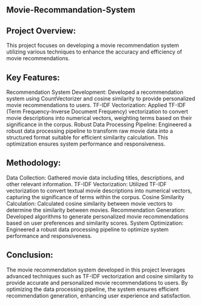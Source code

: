 ## Movie-Recommandation-System

## Project Overview:
This project focuses on developing a movie recommendation system utilizing various techniques to enhance the accuracy and efficiency of movie recommendations.

## Key Features:
Recommendation System Development: Developed a recommendation system using CountVectorizer and cosine similarity to provide personalized movie recommendations to users. TF-IDF Vectorization: Applied TF-IDF (Term Frequency-Inverse Document Frequency) vectorization to convert movie descriptions into numerical vectors, weighting terms based on their significance in the corpus. Robust Data Processing Pipeline: Engineered a robust data processing pipeline to transform raw movie data into a structured format suitable for efficient similarity calculation. This optimization ensures system performance and responsiveness.

## Methodology:
Data Collection: Gathered movie data including titles, descriptions, and other relevant information. TF-IDF Vectorization: Utilized TF-IDF vectorization to convert textual movie descriptions into numerical vectors, capturing the significance of terms within the corpus. Cosine Similarity Calculation: Calculated cosine similarity between movie vectors to determine the similarity between movies. Recommendation Generation: Developed algorithms to generate personalized movie recommendations based on user preferences and similarity scores. System Optimization: Engineered a robust data processing pipeline to optimize system performance and responsiveness.

## Conclusion:
The movie recommendation system developed in this project leverages advanced techniques such as TF-IDF vectorization and cosine similarity to provide accurate and personalized movie recommendations to users. By optimizing the data processing pipeline, the system ensures efficient recommendation generation, enhancing user experience and satisfaction.
